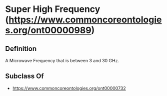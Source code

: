 # Super High Frequency (https://www.commoncoreontologies.org/ont00000989)

## Definition
A Microwave Frequency that is between 3 and 30 GHz.

## Subclass Of
- https://www.commoncoreontologies.org/ont00000732


